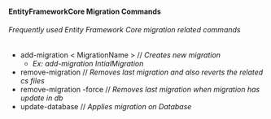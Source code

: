 #### EntityFrameworkCore Migration Commands
###### Frequently used Entity Framework Core migration related commands


- add-migration < MigrationName >  // *Creates new migration*
    - *Ex: add-migration IntialMigration*
- remove-migration // *Removes last migration and also reverts the related cs files*
- remove-migration -force // *Removes last migration when migration has update in db*
- update-database // *Applies migration on Database*




[//]: # (Tags: EFCore, Migration Commands, EntityFrameworkCore Migration Commands)
[//]: # (Type: Asp.net Core - EntityFrameworkCore)
[//]: # (Rating: 3)
[//]: # (Languages:C#,powershell)
[//]: # (ReadyState:Publish)

